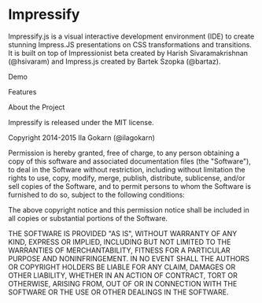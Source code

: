 Impressify
==========

Impressify.js is a visual interactive development environment (IDE) to create stunning Impress.JS presentations on CSS transformations and transitions. It is built on top of Impressionist beta created by Harish Sivaramakrishnan (@hsivaram) and Impress.js created by Bartek Szopka (@bartaz).

Demo

Features

About the Project

Impressify is released under the MIT license. 

Copyright 2014-2015 Ila Gokarn (@ilagokarn)

Permission is hereby granted, free of charge, to any person obtaining a copy of this software and associated documentation files (the "Software"), to deal in the Software without restriction, including without limitation the rights to use, copy, modify, merge, publish, distribute, sublicense, and/or sell copies of the Software, and to permit persons to whom the Software is furnished to do so, subject to the following conditions:

The above copyright notice and this permission notice shall be included in all copies or substantial portions of the Software.

THE SOFTWARE IS PROVIDED "AS IS", WITHOUT WARRANTY OF ANY KIND, EXPRESS OR IMPLIED, INCLUDING BUT NOT LIMITED TO THE WARRANTIES OF MERCHANTABILITY, FITNESS FOR A PARTICULAR PURPOSE AND NONINFRINGEMENT. IN NO EVENT SHALL THE AUTHORS OR COPYRIGHT HOLDERS BE LIABLE FOR ANY CLAIM, DAMAGES OR OTHER LIABILITY, WHETHER IN AN ACTION OF CONTRACT, TORT OR OTHERWISE, ARISING FROM, OUT OF OR IN CONNECTION WITH THE SOFTWARE OR THE USE OR OTHER DEALINGS IN THE SOFTWARE.
